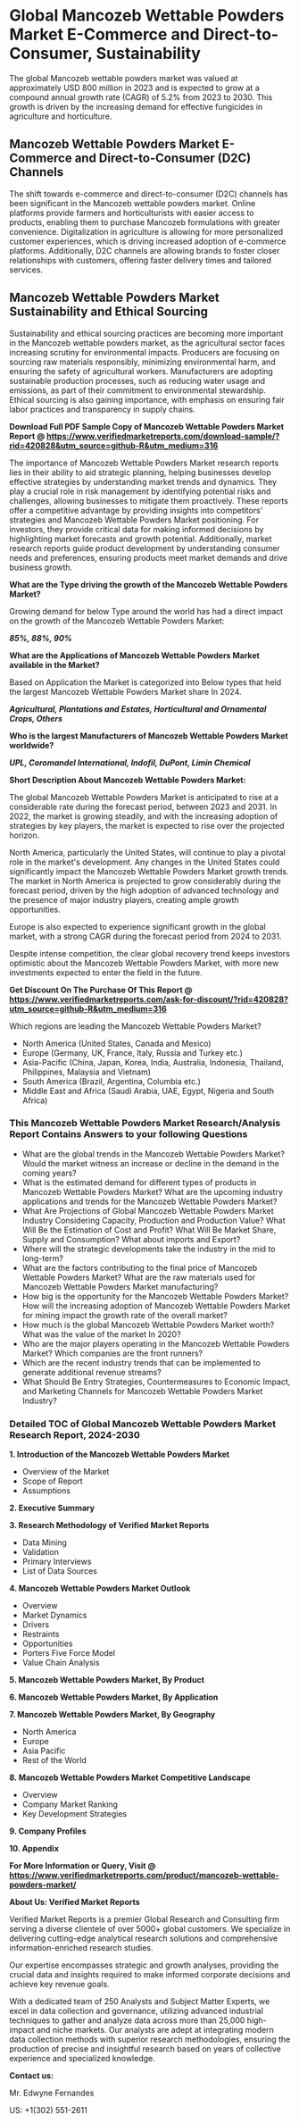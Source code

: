 <h1>Global Mancozeb Wettable Powders Market E-Commerce and Direct-to-Consumer, Sustainability</h1><p class=""><p>The global Mancozeb wettable powders market was valued at approximately USD 800 million in 2023 and is expected to grow at a compound annual growth rate (CAGR) of 5.2% from 2023 to 2030. This growth is driven by the increasing demand for effective fungicides in agriculture and horticulture.</p><h2>Mancozeb Wettable Powders Market E-Commerce and Direct-to-Consumer (D2C) Channels</h2><p>The shift towards e-commerce and direct-to-consumer (D2C) channels has been significant in the Mancozeb wettable powders market. Online platforms provide farmers and horticulturists with easier access to products, enabling them to purchase Mancozeb formulations with greater convenience. Digitalization in agriculture is allowing for more personalized customer experiences, which is driving increased adoption of e-commerce platforms. Additionally, D2C channels are allowing brands to foster closer relationships with customers, offering faster delivery times and tailored services.</p><h2>Mancozeb Wettable Powders Market Sustainability and Ethical Sourcing</h2><p>Sustainability and ethical sourcing practices are becoming more important in the Mancozeb wettable powders market, as the agricultural sector faces increasing scrutiny for environmental impacts. Producers are focusing on sourcing raw materials responsibly, minimizing environmental harm, and ensuring the safety of agricultural workers. Manufacturers are adopting sustainable production processes, such as reducing water usage and emissions, as part of their commitment to environmental stewardship. Ethical sourcing is also gaining importance, with emphasis on ensuring fair labor practices and transparency in supply chains.</p></p><p class=""><strong>Download Full PDF Sample Copy of Mancozeb Wettable Powders Market Report @ <a href="https://www.verifiedmarketreports.com/download-sample/?rid=420828&utm_source=github-R&utm_medium=316" target="_blank">https://www.verifiedmarketreports.com/download-sample/?rid=420828&utm_source=github-R&utm_medium=316</a></strong></p><p>The importance of&nbsp;Mancozeb Wettable Powders Market research reports lies in their ability to aid strategic planning, helping businesses develop effective strategies by understanding market trends and dynamics. They play a crucial role in risk management by identifying potential risks and challenges, allowing businesses to mitigate them proactively. These reports offer a competitive advantage by providing insights into competitors' strategies and Mancozeb Wettable Powders Market positioning. For investors, they provide critical data for making informed decisions by highlighting market forecasts and growth potential. Additionally, market research reports guide product development by understanding consumer needs and preferences, ensuring products meet market demands and drive business growth.</p><p><strong>What are the&nbsp;Type driving the growth of the Mancozeb Wettable Powders Market?</strong></p><p id="" class="">Growing demand for below Type around the world has had a direct impact on the growth of the Mancozeb Wettable Powders Market:</p><p class=""><em><strong>85%, 88%, 90%</strong></em></p><p class=""><strong>What are the&nbsp;Applications&nbsp;of Mancozeb Wettable Powders Market available in the Market?</strong></p><p id="" class="">Based on Application the Market is categorized into Below types that held the largest Mancozeb Wettable Powders Market share In 2024.</p><p class=""><em><strong>Agricultural, Plantations and Estates, Horticultural and Ornamental Crops, Others</strong></em></p><p class=""><strong>Who is the largest Manufacturers of Mancozeb Wettable Powders Market worldwide?</strong></p><p><em><strong>UPL, Coromandel International, Indofil, DuPont, Limin Chemical</strong></em></p><p id="" class=""><strong>Short Description About Mancozeb Wettable Powders Market:</strong></p><p>The global Mancozeb Wettable Powders Market is anticipated to rise at a considerable rate during the forecast period, between 2023 and 2031. In 2022, the market is growing steadily, and with the increasing adoption of strategies by key players, the market is expected to rise over the projected horizon.</p><p>North America, particularly the United States, will continue to play a pivotal role in the market's development. Any changes in the United States could significantly impact the Mancozeb Wettable Powders Market growth trends. The market in North America is projected to grow considerably during the forecast period, driven by the high adoption of advanced technology and the presence of major industry players, creating ample growth opportunities.</p><p>Europe is also expected to experience significant growth in the global market, with a strong CAGR during the forecast period from 2024 to 2031.</p><p>Despite intense competition, the clear global recovery trend keeps investors optimistic about the Mancozeb Wettable Powders Market, with more new investments expected to enter the field in the future.</p><p id="" class=""><strong>Get Discount On The Purchase Of This Report @ <a href="https://www.verifiedmarketreports.com/ask-for-discount/?rid=420828?utm_source=github-R&utm_medium=316" target="_blank">https://www.verifiedmarketreports.com/ask-for-discount/?rid=420828?utm_source=github-R&utm_medium=316</a></strong></p><p class="">Which regions are leading the Mancozeb Wettable Powders Market?</p><ul><li>North America (United States, Canada and Mexico)</li><li>Europe (Germany, UK, France, Italy, Russia and Turkey etc.)</li><li>Asia-Pacific (China, Japan, Korea, India, Australia, Indonesia, Thailand, Philippines, Malaysia and Vietnam)</li><li>South America (Brazil, Argentina, Columbia etc.)</li><li>Middle East and Africa (Saudi Arabia, UAE, Egypt, Nigeria and South Africa)</li></ul><h3 id="" class="">This Mancozeb Wettable Powders Market Research/Analysis Report Contains Answers to your following Questions</h3><ul><li>What are the global trends in the Mancozeb Wettable Powders Market? Would the market witness an increase or decline in the demand in the coming years?</li><li>What is the estimated demand for different types of products in Mancozeb Wettable Powders Market? What are the upcoming industry applications and trends for the Mancozeb Wettable Powders Market?</li><li>What Are Projections of Global Mancozeb Wettable Powders Market Industry Considering Capacity, Production and Production Value? What Will Be the Estimation of Cost and Profit? What Will Be Market Share, Supply and Consumption? What about imports and Export?</li><li>Where will the strategic developments take the industry in the mid to long-term?</li><li>What are the factors contributing to the final price of Mancozeb Wettable Powders Market? What are the raw materials used for Mancozeb Wettable Powders Market manufacturing?</li><li>How big is the opportunity for the Mancozeb Wettable Powders Market? How will the increasing adoption of Mancozeb Wettable Powders Market for mining impact the growth rate of the overall market?</li><li>How much is the global Mancozeb Wettable Powders Market worth? What was the value of the market In 2020?</li><li>Who are the major players operating in the Mancozeb Wettable Powders Market? Which companies are the front runners?</li><li>Which are the recent industry trends that can be implemented to generate additional revenue streams?</li><li>What Should Be Entry Strategies, Countermeasures to Economic Impact, and Marketing Channels for Mancozeb Wettable Powders Market Industry?</li></ul><h3 id="" class="">Detailed TOC of Global Mancozeb Wettable Powders Market Research Report, 2024-2030</h3><p id="" class=""><strong>1. Introduction of the Mancozeb Wettable Powders Market</strong></p><ul><li>Overview of the Market</li><li>Scope of Report</li><li>Assumptions</li></ul><p id="" class=""><strong>2. Executive Summary</strong></p><p id="" class=""><strong>3. Research Methodology of Verified Market Reports</strong></p><ul><li>Data Mining</li><li>Validation</li><li>Primary Interviews</li><li>List of Data Sources</li></ul><p id="" class=""><strong>4. Mancozeb Wettable Powders Market Outlook</strong></p><ul><li>Overview</li><li>Market Dynamics</li><li>Drivers</li><li>Restraints</li><li>Opportunities</li><li>Porters Five Force Model</li><li>Value Chain Analysis</li></ul><p id="" class=""><strong>5. Mancozeb Wettable Powders Market, By Product</strong></p><p id="" class=""><strong>6. Mancozeb Wettable Powders Market, By Application</strong></p><p id="" class=""><strong>7. Mancozeb Wettable Powders Market, By Geography</strong></p><ul><li>North America</li><li>Europe</li><li>Asia Pacific</li><li>Rest of the World</li></ul><p id="" class=""><strong>8. Mancozeb Wettable Powders Market Competitive Landscape</strong></p><ul><li>Overview</li><li>Company Market Ranking</li><li>Key Development Strategies</li></ul><p id="" class=""><strong>9. Company Profiles</strong></p><p id="" class=""><strong>10. Appendix</strong></p><p id="" class=""><strong>For More Information or Query, Visit @ <a href="https://www.verifiedmarketreports.com/product/mancozeb-wettable-powders-market/" target="_blank">https://www.verifiedmarketreports.com/product/mancozeb-wettable-powders-market/</a></strong></p><p id="" class=""><strong>About Us: Verified Market Reports</strong></p><p id="" class="">Verified Market Reports is a premier Global Research and Consulting firm serving a diverse clientele of over 5000+ global customers. We specialize in delivering cutting-edge analytical research solutions and comprehensive information-enriched research studies.</p><p id="" class="">Our expertise encompasses strategic and growth analyses, providing the crucial data and insights required to make informed corporate decisions and achieve key revenue goals.</p><p id="" class="">With a dedicated team of 250 Analysts and Subject Matter Experts, we excel in data collection and governance, utilizing advanced industrial techniques to gather and analyze data across more than 25,000 high-impact and niche markets. Our analysts are adept at integrating modern data collection methods with superior research methodologies, ensuring the production of precise and insightful research based on years of collective experience and specialized knowledge.</p><p id="" class=""><strong>Contact us:</strong></p><p id="" class="">Mr. Edwyne Fernandes</p><p id="" class="">US: +1(302) 551-2611</p>
